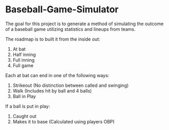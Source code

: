 # Baseball-Game-Simulator


The goal for this project is to generate a method of simulating the outcome of a baseball game utilizing statistics and lineups from teams. 

The roadmap is to built it from the inside out:
  1. At bat
  2. Half inning
  3. Full inning
  4. Full game
 
 
 
Each at bat can end in one of the following ways: 
  1. Strikeout (No distinction between called and swinging)
  2. Walk (Includes hit by ball and 4 balls)
  3. Ball in Play
  
  
  
If a ball is put in play:
  1. Caught out
  2. Makes it to base (Calculated using players OBP)
  
  
